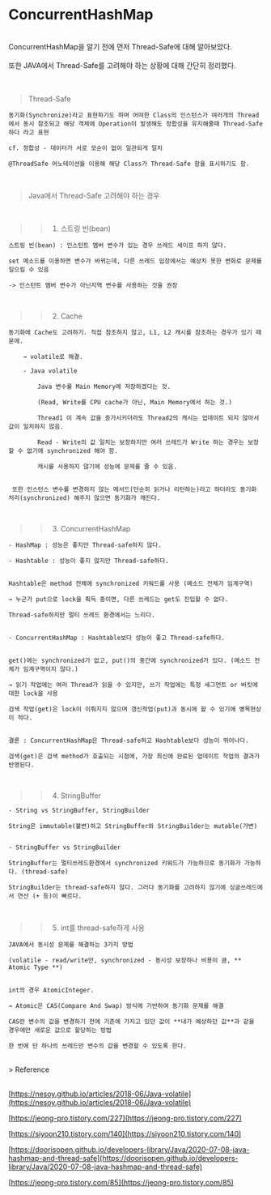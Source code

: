 <br><br><br>
<h1>ConcurrentHashMap </h1>

<br>
ConcurrentHashMap을 알기 전에 먼저 Thread-Safe에 대해 알아보았다. <br><br>
또한 JAVA에서 Thread-Safe를 고려해야 하는 상황에 대해 간단히 정리했다. <br><br><br>

> Thread-Safe
    
    동기화(Synchronize)라고 표현하기도 하며 어떠한 Class의 인스턴스가 여러개의 Thread에서 동시 참조되고 해당 객체에 Operation이 발생해도 정합성을 유지해줄때 Thread-Safe 하다 라고 표현
    
    cf. 정합성 - 데이터가 서로 모순이 없이 일관되게 일치
    
    @ThreadSafe 어노테이션을 이용해 해당 Class가 Thread-Safe 함을 표시하기도 함.
    
<br>
    
> Java에서 Thread-Safe 고려해야 하는 경우
<br>

    
>>    1. 스트링 빈(bean)

    
    스트링 빈(bean) : 인스턴트 멤버 변수가 있는 경우 쓰레드 세이프 하지 않다. 
    
    set 메소드를 이용하면 변수가 바뀌는데, 다른 쓰레드 입장에서는 예상치 못한 변화로 문제를 일으킬 수 있음
    
    -> 인스턴트 멤버 변수가 아닌지역 변수를 사용하는 것을 권장
<br>
    
>>    2. Cache

    
    동기화에 Cache도 고려하기. 직접 참조하지 않고, L1, L2 캐시를 참조하는 경우가 있기 때문에.
        
        → volatile로 해결.
        
        - Java volatile
            
            Java 변수를 Main Memory에 저장하겠다는 것.
            
            (Read, Write를 CPU cache가 아닌, Main Memory에서 하는 것.)
            
            Thread1 이 계속 값을 증가시키더라도 Thread2의 캐시는 업데이트 되지 않아서 값이 일치하지 않음.
            
            Read - Write의 값 일치는 보장하지만 여러 쓰레드가 Write 하는 경우는 보장할 수 없기에 synchronized 해야 함.
            
            캐시를 사용하지 않기에 성능에 문제를 줄 수 있음.
            
        
     또한 인스턴스 변수를 변경하지 않는 메서드(단순히 읽거나 리턴하는)라고 하더라도 동기화 처리(synchronized) 해주지 않으면 동기화가 깨진다.
        
<br>
 
 >>    3. ConcurrentHashMap

            
    
    - HashMap : 성능은 좋지만 Thread-safe하지 않다.
    
    - Hashtable : 성능이 좋지 않지만 Thread-safe하다.

    
    Hashtable은 method 전체에 synchronized 키워드를 사용 (메소드 전체가 임계구역)
    
    → 누군가 put으로 lock을 획득 중이면, 다른 쓰레드는 get도 진입할 수 없다.
    
    Thread-safe하지만 멀티 쓰레드 환경에서는 느리다.
    
    
    - ConcurrentHashMap : Hashtable보다 성능이 좋고 Thread-safe하다.
    
    
    get()에는 synchronized가 없고, put()의 중간에 synchronized가 있다. (메소드 전체가 임계구역이지 않다.)
    
    → 읽기 작업에는 여러 Thread가 읽을 수 있지만, 쓰기 작업에는 특정 세그먼트 or 버킷에 대한 lock을 사용
    
    검색 작업(get)은 lock이 이뤄지지 않으며 갱신작업(put)과 동시에 할 수 있기에 병목현상이 적다.
    
    
    결론 : ConcurrentHashMap은 Thread-safe하고 Hashtable보다 성능이 뛰어나다. 
    
    검색(get)은 검색 method가 호출되는 시점에, 가장 최신에 완료된 업데이트 작업의 결과가 반영된다.

<br>


 >>    4. StringBuffer
        
    
    - String vs StringBuffer, StringBuilder
    
    String은 immutable(불변)하고 StringBuffer와 StringBuilder는 mutable(가변)
    
    
    - StringBuffer vs StringBuilder
    
    StringBuffer는 멀티쓰레드환경에서 synchronized 키워드가 가능하므로 동기화가 가능하다. (thread-safe)
    
    StringBuilder는 thread-safe하지 않다. 그러다 동기화를 고려하지 않기에 싱글쓰레드에서 연산 (+ 등)이 빠르다.
<br>
    
  >>    5. int를 thread-safe하게 사용
        
    
    
    JAVA에서 동시성 문제를 해결하는 3가지 방법 
    
    (volatile - read/write만, synchronized - 동시성 보장하나 비용이 큼, ** Atomic Type **)
    
    
    int의 경우 AtomicInteger.
    
    → Atomic은 CAS(Compare And Swap) 방식에 기반하여 동기화 문제를 해결
    
    CAS란 변수의 값을 변경하기 전에 기존에 가지고 있던 값이 **내가 예상하던 값**과 같을 경우에만 새로운 값으로 할당하는 방법
    
    한 번에 단 하나의 쓰레드만 변수의 값을 변경할 수 있도록 한다.
    
    
<br>
> Reference
<br><br>

[https://nesoy.github.io/articles/2018-06/Java-volatile](https://nesoy.github.io/articles/2018-06/Java-volatile)

[https://jeong-pro.tistory.com/227](https://jeong-pro.tistory.com/227)

[https://siyoon210.tistory.com/140](https://siyoon210.tistory.com/140)

[https://doorisopen.github.io/developers-library/Java/2020-07-08-java-hashmap-and-thread-safe](https://doorisopen.github.io/developers-library/Java/2020-07-08-java-hashmap-and-thread-safe)

[https://jeong-pro.tistory.com/85](https://jeong-pro.tistory.com/85)
